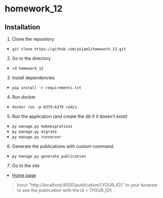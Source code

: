 # homework_12

## Installation

1. Clone the repository

* `git clone https://github.com/yo1am1/homework_12.git`

2. Go to the directory

* `cd homework_12`

3. Install dependencies

* `pip install -r requirements.txt`

4. Run docker

* `docker run -p 6379:6379 redis`

5. Run the application (and create the db if it doesn't exist)

* `py manage.py makemigrations`
* `py manage.py migrate`
* `py manage.py runserver`

6. Generate the publications with custom command:

* `py manage.py generate_publication`

7. Go to the site

* [Home page](https://localhost:8000/)

> Inout "http://localhost:8000/publication/{YOUR_ID}" in your browser to see the publication with the id = {YOUR_ID}
